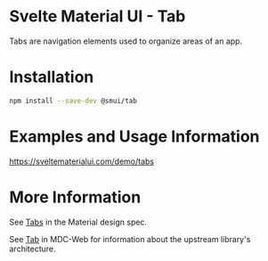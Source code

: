 # Svelte Material UI - Tab

Tabs are navigation elements used to organize areas of an app.

# Installation

```sh
npm install --save-dev @smui/tab
```

# Examples and Usage Information

https://sveltematerialui.com/demo/tabs

# More Information

See [Tabs](https://material.io/components/tabs) in the Material design spec.

See [Tab](https://github.com/material-components/material-components-web/tree/v14.0.0/packages/mdc-tab) in MDC-Web for information about the upstream library's architecture.
